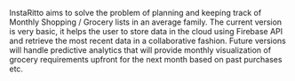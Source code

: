 InstaRitto aims to solve the problem of planning and keeping track of Monthly Shopping / Grocery lists in an average family. The current version is very basic, it helps the user to store data in the cloud using Firebase API and retrieve the most recent data in a collaborative fashion. Future versions will handle predictive analytics that will provide monthly visualization of grocery requirements upfront for the next month based on past purchases etc.

